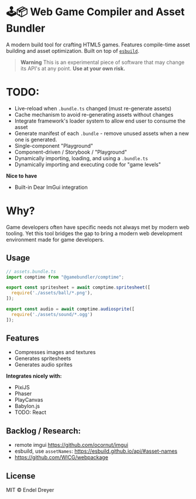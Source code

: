 # 🕹📦 Web Game Compiler and Asset Bundler

A modern build tool for crafting HTML5 games. Features compile-time asset building and asset optimization. Built on top of [`esbuild`](https://esbuild.github.io/).

> **Warning**
> This is an experimental piece of software that may change its API's at any point. **Use at your own risk.**


# TODO:

- Live-reload when `.bundle.ts` changed (must re-generate assets)
- Cache mechanism to avoid re-generating assets without changes
- Integrate framework's loader system to allow end user to consume the asset
- Generate manifest of each `.bundle` - remove unused assets when a new one is generated.
- Single-component "Playground"
- Component-driven / Storybook / "Playground"
- Dynamically importing, loading, and using a `.bundle.ts`
- Dynamically importing and executing code for "game levels"

**Nice to have**

- Built-in Dear ImGui integration

# Why?

Game developers often have specific needs not always met by modern web tooling. Yet this tool bridges the gap to bring a modern web development environment made for game developers.

## Usage

```typescript
// assets.bundle.ts
import comptime from "@gamebundler/comptime";

export const spritesheet = await comptime.spritesheet([
  require('./assets/ball/*.png'),
]);

export const audio = await comptime.audiosprite([
  require('./assets/sound/*.ogg')
]);
```

## Features

- Compresses images and textures
- Generates spritesheets
- Generates audio sprites

**Integrates nicely with:**

- PixiJS
- Phaser
- PlayCanvas
- Babylon.js
- TODO: React

## Backlog / Research:

- remote imgui https://github.com/ocornut/imgui
- esbuild, use `assetNames`: https://esbuild.github.io/api/#asset-names
- https://github.com/WICG/webpackage

## License

MIT © Endel Dreyer


